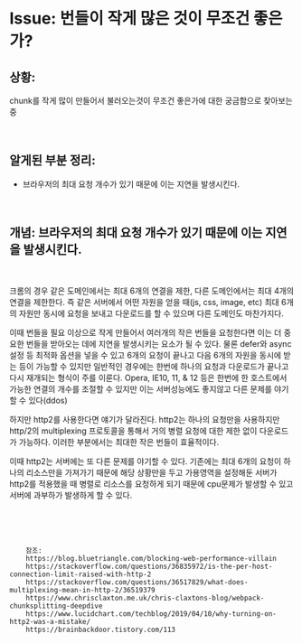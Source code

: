 <!--
author: Dailyscat
purpose: issue arrange
rules:
 (1) 헤더와 문단사이
    <br/>
    <br/>
 (2) 코드가 작성되는 부분은 >로 정리
 (3) 참조는 해당 내용 바로 아래
    <br/>
    <br/>
 (4) 명령어는 bold
 (5) 방안은 ## 안의 과정은 ###
-->

# Issue: 번들이 작게 많은 것이 무조건 좋은가?

## 상황:
chunk를 작게 많이 만들어서 불러오는것이 무조건 좋은가에 대한 궁금함으로 찾아보는 중 

<br/>

## 알게된 부분 정리:

- 브라우저의 최대 요청 개수가 있기 때문에 이는 지연을 발생시킨다.

<br/>

## 개념: 브라우저의 최대 요청 개수가 있기 때문에 이는 지연을 발생시킨다.

<br/>

크롬의 경우 같은 도메인에서는 최대 6개의 연결을 제한, 다른 도메인에서는 최대 4개의 연결을 제한한다. 즉 같은 서버에서 어떤 자원을 얻을 때(js, css, image, etc) 최대 6개의 자원만 동시에 요청을 보내고 다운로드를 할 수 있으며 다른 도메인도 마찬가지다.

이때 번들을 필요 이상으로 작게 만들어서 여러개의 작은 번들을 요청한다면 이는 더 중요한 번들을 받아오는 데에 지연을 발생시키는 요소가 될 수 있다. 물론 defer와 async 설정 등 최적화 옵션을 넣을 수 있고 6개의 요청이 끝나고 다음 6개의 자원을 동시에 받는 등이 가능할 수 있지만 일반적인 경우에는 한번에 하나의 요청과 다운로드가 끝나고 다시 재개되는 형식이 주를 이룬다. Opera, IE10, 11, & 12 등은 한번에 한 호스트에서 가능한 연결의 개수를 조절할 수 있지만 이는 서버성능에도 좋지않고 다른 문제를 야기할 수 있다(ddos)

하지만 http2를 사용한다면 얘기가 달라진다.
http2는 하나의 요청만을 사용하지만 http/2의 multiplexing 프로토콜을 통해서 거의 병렬 요청에 대한 제한 없이 다운로드가 가능하다.
이러한 부분에서는 최대한 작은 번들이 효율적이다.

이때 http2는 서버에는 또 다른 문제를 야기할 수 있다. 기존에는 최대 6개의 요청이 하나의 리소스만을 가져가기 때문에 해당 상황만을 두고 가용영역을 설정해둔 서버가 http2를 적용했을 때 병렬로 리소스를 요청하게 되기 때문에 cpu문제가 발생할 수 있고 서버에 과부하가 발생하게 할 수 있다.

  
<br/>
<br/>
<br/>

        참조:
        https://blog.bluetriangle.com/blocking-web-performance-villain
        https://stackoverflow.com/questions/36835972/is-the-per-host-connection-limit-raised-with-http-2
        https://stackoverflow.com/questions/36517829/what-does-multiplexing-mean-in-http-2/36519379
        https://www.chrisclaxton.me.uk/chris-claxtons-blog/webpack-chunksplitting-deepdive
        https://www.lucidchart.com/techblog/2019/04/10/why-turning-on-http2-was-a-mistake/
        https://brainbackdoor.tistory.com/113

<br/>

